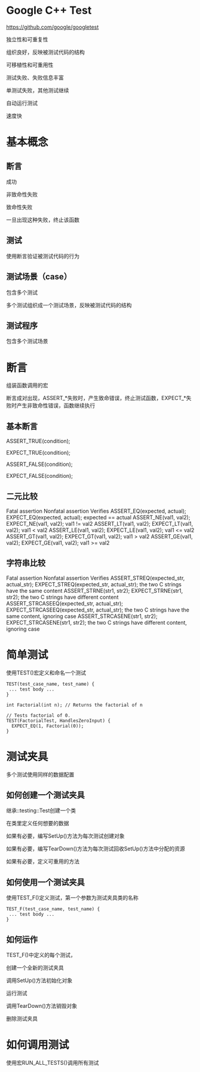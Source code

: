 # Google C++ Test

https://github.com/google/googletest

独立性和可重复性

组织良好，反映被测试代码的结构

可移植性和可重用性

测试失败、失败信息丰富

单测试失败，其他测试继续

自动运行测试

速度快


# 基本概念

## 断言

成功

非致命性失败

致命性失败

一旦出现这种失败，终止该函数

## 测试

使用断言验证被测试代码的行为

## 测试场景（case）

包含多个测试

多个测试组织成一个测试场景，反映被测试代码的结构

## 测试程序

包含多个测试场景

# 断言

组装函数调用的宏

断言成对出现，ASSERT_*失败时，产生致命错误，终止测试函数，EXPECT_*失败时产生非致命性错误，函数继续执行


## 基本断言

ASSERT_TRUE(condition);

EXPECT_TRUE(condition);

ASSERT_FALSE(condition);

EXPECT_FALSE(condition);

## 二元比较

Fatal	assertion	Nonfatal	assertion	Verifies
ASSERT_EQ(expected, actual);	EXPECT_EQ(expected, actual);	expected == actual
ASSERT_NE(val1, val2);	EXPECT_NE(val1, val2);	val1 != val2
ASSERT_LT(val1, val2);	EXPECT_LT(val1, val2);	val1 < val2
ASSERT_LE(val1, val2);	EXPECT_LE(val1, val2);	val1 <= val2
ASSERT_GT(val1, val2);	EXPECT_GT(val1, val2);	val1 > val2
ASSERT_GE(val1, val2);	EXPECT_GE(val1, val2);	val1 >= val2

## 字符串比较

Fatal	assertion	Nonfatal	assertion	Verifies
ASSERT_STREQ(expected_str, actual_str);	EXPECT_STREQ(expected_str, actual_str);	the two C strings have the same content
ASSERT_STRNE(str1, str2);	EXPECT_STRNE(str1, str2);	the two C strings have different content
ASSERT_STRCASEEQ(expected_str, actual_str);	EXPECT_STRCASEEQ(expected_str, actual_str);	the two C strings have the same content, ignoring case
ASSERT_STRCASENE(str1, str2);	EXPECT_STRCASENE(str1, str2);	the two C strings have different content, ignoring case

# 简单测试

使用TEST()宏定义和命名一个测试

```
TEST(test_case_name, test_name) {
 ... test body ...
}

int Factorial(int n); // Returns the factorial of n

// Tests factorial of 0.
TEST(FactorialTest, HandlesZeroInput) {
  EXPECT_EQ(1, Factorial(0));
}

```

# 测试夹具

多个测试使用同样的数据配置

## 如何创建一个测试夹具

继承::testing::Test创建一个类

在类里定义任何想要的数据

如果有必要，编写SetUp()方法为每次测试创建对象

如果有必要，编写TearDown()方法为每次测试回收SetUp()方法中分配的资源

如果有必要，定义可重用的方法


## 如何使用一个测试夹具

使用TEST_F()定义测试，第一个参数为测试夹具类的名称

```
TEST_F(test_case_name, test_name) {
 ... test body ...
}
```

## 如何运作

TEST_F()中定义的每个测试，

创建一个全新的测试夹具

调用SetUp()方法初始化对象

运行测试

调用TearDown()方法销毁对象

删除测试夹具

# 如何调用测试

使用宏RUN_ALL_TESTS()调用所有测试